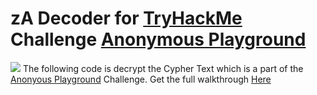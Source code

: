 # zA Decoder for [TryHackMe](https://tryhackme.com) Challenge [Anonymous Playground](https://tryhackme.com/room/anonymousplayground)
![](https://github.com/whokilleddb/Anonymous-Playground/Images/Header.png)
The following code is decrypt the Cypher Text which is a part of the [Anonyous Playground](https://tryhackme.com/room/anonymousplayground) Challenge. Get the full walkthrough [Here](https://medium.com/@whokilleddb)




